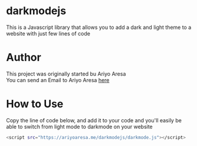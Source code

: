 # darkmodejs
This is a Javascript library that allows you to add a dark and light theme to a website with just few lines of code

# Author
This project was originally started bu Ariyo Aresa <br>
You can send an Email to Ariyo Aresa <a href="mailto:ariyoaresa89@gmail.com">here</a>

# How to Use
Copy the line of code below, and add it to your code and you'll easily be able to switch from light mode to darkmode on your website


   ```bash
 <script src="https://ariyoaresa.me/darkmodejs/darkmode.js"></script>
   ```

